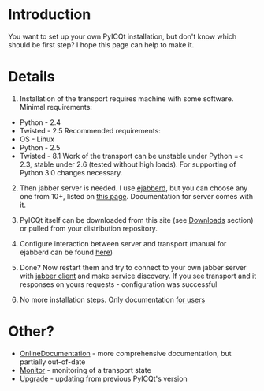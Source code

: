 # Introduction #

You want to set up your own PyICQt installation, but don't know which should be first step? I hope this page can help to make it.


# Details #

1. Installation of the transport requires machine with some software.
Minimal requirements:
  * Python - 2.4
  * Twisted - 2.5
Recommended requirements:
  * OS - Linux
  * Python - 2.5
  * Twisted - 8.1
Work of the transport can be unstable under Python =< 2.3, stable under 2.6 (tested without high loads). For supporting of Python 3.0 changes necessary.

2. Then jabber server is needed. I use [ejabberd](http://ejabberd.im), but you can choose any one from 10+, listed on [this page](http://xmpp.org/software/servers.shtml). Documentation for server comes with it.

3. PyICQt itself can be downloaded from this site (see [Downloads](http://code.google.com/p/pyicqt/downloads/list) section) or pulled from your distribution repository.

4. Configure interaction between server and transport (manual for ejabberd can be found [here](http://www.ejabberd.im/pyicqt))

5. Done? Now restart them and try to connect to your own jabber server with [jabber client](http://www.jabber.org/web/Clients) and make service discovery. If you see transport and it responses on yours requests - configuration was successful

6. No more installation steps. Only documentation [for users](http://code.google.com/p/pyicqt/wiki/UserStartPage)

# Other? #
  * [OnlineDocumentation](OnlineDocumentation.md) - more comprehensive documentation, but partially out-of-date
  * [Monitor](Monitor.md) - monitoring of a transport state
  * [Upgrade](Upgrade.md) - updating from previous PyICQt's version